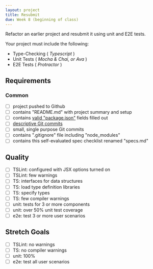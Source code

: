 ```yaml
---
layout: project
title: Resubmit
due: Week 8 (beginning of class)
---
```



Refactor an earlier project and resubmit it using unit and E2E tests.

Your project must include the following:
* Type-Checking ( *Typescript* )
* Unit Tests ( *Mocha & Chai, or Ava* )
* E2E Tests ( *Protractor* )

## Requirements

### Common
- [ ] project pushed to Github
- [ ] contains "README.md" with project summary and setup
- [ ] contains [valid "package.json"](http://browsenpm.org/package.json) fields filled out
- [ ] [descriptive Git commits](http://chris.beams.io/posts/git-commit/)
- [ ] small, single purpose Git commits
- [ ] contains ".gitignore" file including "node_modules"
- [ ] contains this self-evaluated spec checklist renamed "specs.md"

## Quality
- [ ] TSLint: configured with JSX options turned on
- [ ] TSLint: few warnings
- [ ] TS: interfaces for data structures
- [ ] TS: load type definition libraries
- [ ] TS: specify types
- [ ] TS: few compiler warnings
- [ ] unit: tests for 3 or more components
- [ ] unit: over 50% unit test coverage
- [ ] e2e: test 3 or more user scenarios

## Stretch Goals
- [ ] TSLint: no warnings
- [ ] TS: no compiler warnings
- [ ] unit: 100%
- [ ] e2e: test all user scenarios
